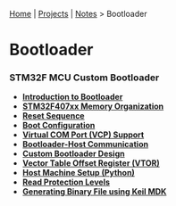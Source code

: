 [Home](../../) | [Projects](../../projects) | [Notes](../) > Bootloader

# Bootloader



### STM32F MCU Custom Bootloader

* **[Introduction to Bootloader](introduction-to-bootloader)**
* **[STM32F407xx Memory Organization](stm32f407xx-memory-organization)**
* **[Reset Sequence](reset-sequence)**
* **[Boot Configuration](boot-configuration)**
* **[Virtual COM Port (VCP) Support](virtual-com-port-support)**
* **[Bootloader-Host Communication](bootloader-host-communication)**
* **[Custom Bootloader Design](custom-bootloader-design)**
* **[Vector Table Offset Register (VTOR)](vector-table-offset-register)**
* **[Host Machine Setup (Python)](host-machine-setup-python)**
* **[Read Protection Levels](read-protection-levels)**
* **[Generating Binary File using Keil MDK](generating-binary-file-using-keil-mdk)**
